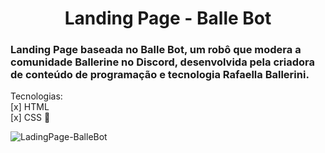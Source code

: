 <h1 align="center"> Landing Page - Balle Bot</h1>

### Landing Page baseada no Balle Bot, um robô que modera a comunidade Ballerine no Discord, desenvolvida pela criadora de conteúdo de programação e tecnologia Rafaella Ballerini.

 Tecnologias:<br>
 [x] HTML <br>
 [x] CSS 🎨

![LadingPage-BalleBot](https://user-images.githubusercontent.com/109834277/196590702-e9b9bdd5-cbc5-4f24-94cb-1d2e894893d3.png)
